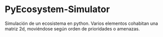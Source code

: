 # PyEcosystem-Simulator
Simulación de un ecosistema en python. Varios elementos cohabitan una matriz 2d, moviéndose según orden de prioridades o amenazas.
